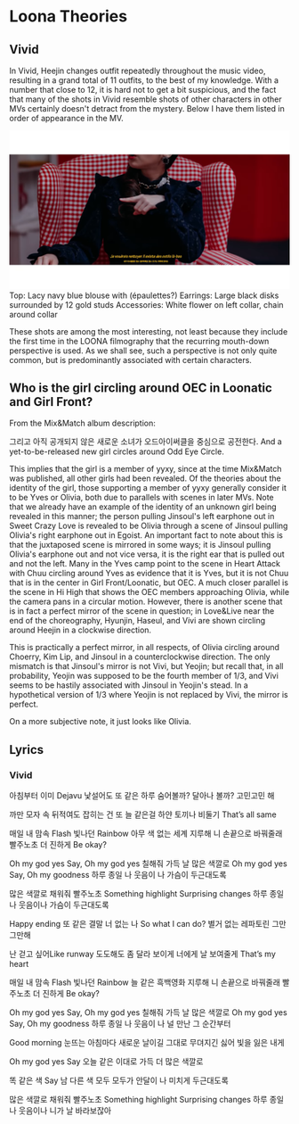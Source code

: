 # Loona Theories

## Vivid

In Vivid, Heejin changes outfit repeatedly throughout the music video, resulting in a grand total of 11 outfits, to the best of my knowledge. With a number that close to 12, it is hard not to get a bit suspicious, and the fact that many of the shots in Vivid resemble shots of other characters in other MVs certainly doesn't detract from the mystery. Below I have them listed in order of appearance in the MV.

![Outfit #1](/images/vivid_screenshot_00.png)
Top: Lacy navy blue blouse with (épaulettes?)
Earrings: Large black disks surrounded by 12 gold studs
Accessories: White flower on left collar, chain around collar

These shots are among the most interesting, not least because they include the first time in the LOONA filmography that the recurring mouth-down perspective is used. As we shall see, such a perspective is not only quite common, but is predominantly associated with certain characters.

## Who is the girl circling around OEC in Loonatic and Girl Front?

From the Mix&Match album description:

그리고 아직 공개되지 않은 새로운 소녀가 오드아이써클을 중심으로 공전한다.
And a yet-to-be-released new girl circles around Odd Eye Circle.

This implies that the girl is a member of yyxy, since at the time Mix&Match was published, all other girls had been revealed. Of the theories about the identity of the girl, those supporting a member of yyxy generally consider it to be Yves or Olivia, both due to parallels with scenes in later MVs. Note that we already have an example of the identity of an unknown girl being revealed in this manner; the person pulling Jinsoul's left earphone out in Sweet Crazy Love is revealed to be Olivia through a scene of Jinsoul pulling Olivia's right earphone out in Egoist. An important fact to note about this is that the juxtaposed scene is mirrored in some ways; it is Jinsoul pulling Olivia's earphone out and not vice versa, it is the right ear that is pulled out and not the left. Many in the Yves camp point to the scene in Heart Attack with Chuu circling around Yves as evidence that it is Yves, but it is not Chuu that is in the center in Girl Front/Loonatic, but OEC. A much closer parallel is the scene in Hi High that shows the OEC members approaching Olivia, while the camera pans in a circular motion. However, there is another scene that is in fact a perfect mirror of the scene in question; in Love&Live near the end of the choreography, Hyunjin, Haseul, and Vivi are shown circling around Heejin in a clockwise direction.



This is practically a perfect mirror, in all respects, of Olivia circling around Choerry, Kim Lip, and Jinsoul in a counterclockwise direction. The only mismatch is that Jinsoul's mirror is not Vivi, but Yeojin; but recall that, in all probability, Yeojin was supposed to be the fourth member of 1/3, and Vivi seems to be hastily associated with Jinsoul in Yeojin's stead. In a hypothetical version of 1/3 where Yeojin is not replaced by Vivi, the mirror is perfect.

On a more subjective note, it just looks like Olivia.

## Lyrics

### Vivid

아침부터 이미 Dejavu
낯설어도 또 같은 하루
숨어볼까? 달아나 볼까?
고민고민 해

까만 모자 속 뒤적여도
잡히는 건 또 늘 같은걸
하얀 토끼나 비둘기
That’s all same

매일 내 맘속 Flash
빛나던 Rainbow
아무 색 없는 세계 지루해
니 손끝으로 바꿔줄래
빨주노초 더 진하게 Be okay?

Oh my god yes
Say, Oh my god yes
칠해줘 가득 날 많은 색깔로
Oh my god yes
Say, Oh my goodness
하루 종일 나 웃음이 나
가슴이 두근대도록

많은 색깔로 채워줘 빨주노초
Something highlight
Surprising changes
하루 종일 나 웃음이나
가슴이 두근대도록

Happy ending 또 같은 결말
너 없는 나 So what I can do?
별거 없는 레파토린
그만그만해

난 걷고 싶어Like runway
도도해도 좀 달라 보이게
너에게 날 보여줄게
That’s my heart

매일 내 맘속 Flash
빛나던 Rainbow
늘 같은 흑백영화 지루해
니 손끝으로 바꿔줄래
빨주노초 더 진하게 Be okay?

Oh my god yes
Say, Oh my god yes
칠해줘 가득 날 많은 색깔로
Oh my god yes
Say, Oh my goodness
하루 종일 나 웃음이 나
널 만난 그 순간부터

Good morning
눈뜨는 아침마다
새로운 날이길
그대로 무뎌지긴
싫어 빛을 잃은 내게

Oh my god yes
Say 오늘 같은
이대로 가득
더 많은 색깔로

똑 같은 색 Say
남 다른 색
모두 모두가 안달이
나 미치게 두근대도록

많은 색깔로 채워줘 빨주노초
Something highlight
Surprising changes
하루 종일 나 웃음이나
니가 날 바라보잖아
